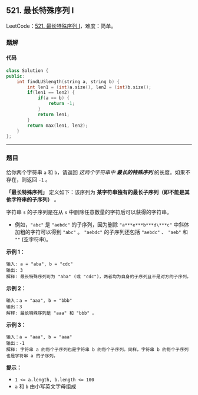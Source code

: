 ## 521. 最长特殊序列 Ⅰ

LeetCode：[521. 最长特殊序列 Ⅰ](https://leetcode.cn/problems/longest-uncommon-subsequence-i/)，难度：简单。

### 题解

#### 代码

```c++
class Solution {
public:
    int findLUSlength(string a, string b) {
        int len1 = (int)a.size(), len2 = (int)b.size();
        if(len1 == len2) {
            if(a == b) {
                return -1;
            }
            return len1;
        }
        return max(len1, len2);
    }
};
```



---



### 题目

给你两个字符串 `a` 和 `b`，请返回 *这两个字符串中 **最长的特殊序列*** 的长度。如果不存在，则返回 `-1` 。

**「最长特殊序列」** 定义如下：该序列为 **某字符串独有的最长子序列（即不能是其他字符串的子序列）** 。

字符串 `s` 的子序列是在从 `s` 中删除任意数量的字符后可以获得的字符串。

- 例如，`"abc"` 是 `"aebdc"` 的子序列，因为删除 `"a***e***b***d\***c"` 中斜体加粗的字符可以得到 `"abc"` 。 `"aebdc"` 的子序列还包括 `"aebdc"` 、 `"aeb"` 和 `""` (空字符串)。

 

**示例 1：**

```
输入: a = "aba", b = "cdc"
输出: 3
解释: 最长特殊序列可为 "aba" (或 "cdc")，两者均为自身的子序列且不是对方的子序列。
```

**示例 2：**

```
输入：a = "aaa", b = "bbb"
输出：3
解释: 最长特殊序列是 "aaa" 和 "bbb" 。
```

**示例 3：**

```
输入：a = "aaa", b = "aaa"
输出：-1
解释: 字符串 a 的每个子序列也是字符串 b 的每个子序列。同样，字符串 b 的每个子序列也是字符串 a 的子序列。
```

 

**提示：**

- `1 <= a.length, b.length <= 100`
- `a` 和 `b` 由小写英文字母组成


